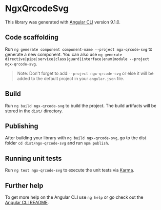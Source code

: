 # NgxQrcodeSvg

This library was generated with [Angular CLI](https://github.com/angular/angular-cli) version 9.1.0.

## Code scaffolding

Run `ng generate component component-name --project ngx-qrcode-svg` to generate a new component. You can also use `ng generate directive|pipe|service|class|guard|interface|enum|module --project ngx-qrcode-svg`.
> Note: Don't forget to add `--project ngx-qrcode-svg` or else it will be added to the default project in your `angular.json` file. 

## Build

Run `ng build ngx-qrcode-svg` to build the project. The build artifacts will be stored in the `dist/` directory.

## Publishing

After building your library with `ng build ngx-qrcode-svg`, go to the dist folder `cd dist/ngx-qrcode-svg` and run `npm publish`.

## Running unit tests

Run `ng test ngx-qrcode-svg` to execute the unit tests via [Karma](https://karma-runner.github.io).

## Further help

To get more help on the Angular CLI use `ng help` or go check out the [Angular CLI README](https://github.com/angular/angular-cli/blob/master/README.md).
